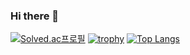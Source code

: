 ### Hi there 👋

[![Solved.ac프로필](http://mazassumnida.wtf/api/v2/generate_badge?boj=tigero456)](https://solved.ac/tigero456)
[![trophy](https://github-profile-trophy.vercel.app/?username=tigero456&theme=chalk&row=1&column=7)](https://github.com/ryo-ma/github-profile-trophy)
[![Top Langs](https://github-readme-stats.vercel.app/api/top-langs/?username=tigero456&layout=compact&langs_count=8)](https://github.com/anuraghazra/github-readme-stats)

<!--
**tigero456/tigero456** is a ✨ _special_ ✨ repository because its `README.md` (this file) appears on your GitHub profile.


Here are some ideas to get you started:

- 🔭 I’m currently working on ...
- 🌱 I’m currently learning ...
- 👯 I’m looking to collaborate on ...
- 🤔 I’m looking for help with ...
- 💬 Ask me about ...
- 📫 How to reach me: ...
- 😄 Pronouns: ...
- ⚡ Fun fact: ...
-->
